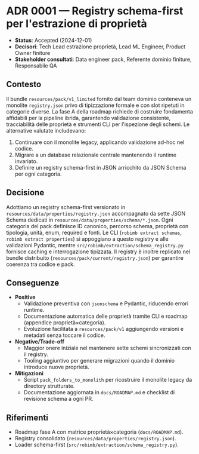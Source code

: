 # ADR 0001 — Registry schema-first per l'estrazione di proprietà

- **Status**: Accepted (2024-12-01)
- **Decisori**: Tech Lead estrazione proprietà, Lead ML Engineer, Product Owner finiture
- **Stakeholder consultati**: Data engineer pack, Referente dominio finiture, Responsabile QA

## Contesto

Il bundle `resources/pack/v1_limited` fornito dal team dominio conteneva un monolite `registry.json` privo di tipizzazione formale e con
slot ripetuti in categorie diverse. La fase A della roadmap richiede di costruire fondamenta affidabili per la pipeline ibrida,
garantendo validazione consistente, tracciabilità delle proprietà e strumenti CLI per l'ispezione degli schemi. Le alternative
valutate includevano:

1. Continuare con il monolite legacy, applicando validazione ad-hoc nel codice.
2. Migrare a un database relazionale centrale mantenendo il runtime invariato.
3. Definire un registry schema-first in JSON arricchito da JSON Schema per ogni categoria.

## Decisione

Adottiamo un registry schema-first versionato in `resources/data/properties/registry.json` accompagnato da sette JSON Schema dedicati in
`resources/data/properties/schema/*.json`. Ogni categoria del pack definisce ID canonico, percorso schema, proprietà con tipologia,
unità, enum, required e fonti. Le CLI (`robimb extract schemas`, `robimb extract properties`) si appoggiano a questo registry e
alle validazioni Pydantic, mentre `src/robimb/extraction/schema_registry.py` fornisce caching e interrogazione tipizzata.
Il registry è inoltre replicato nel bundle distribuito (`resources/pack/current/registry.json`) per garantire coerenza tra codice e pack.

## Conseguenze

- **Positive**
  - Validazione preventiva con `jsonschema` e Pydantic, riducendo errori runtime.
  - Documentazione automatica delle proprietà tramite CLI e roadmap (appendice proprietà×categoria).
  - Evoluzione facilitata a `resources/pack/v1` aggiungendo versioni e metadati senza toccare il codice.
- **Negative/Trade-off**
  - Maggior onere iniziale nel mantenere sette schemi sincronizzati con il registry.
  - Tooling aggiuntivo per generare migrazioni quando il dominio introduce nuove proprietà.
- **Mitigazioni**
  - Script `pack_folders_to_monolith` per ricostruire il monolite legacy da directory strutturate.
  - Documentazione aggiornata in `docs/ROADMAP.md` e checklist di revisione schema a ogni PR.

## Riferimenti

- Roadmap fase A con matrice proprietà×categoria (`docs/ROADMAP.md`).
- Registry consolidato (`resources/data/properties/registry.json`).
- Loader schema-first (`src/robimb/extraction/schema_registry.py`).
